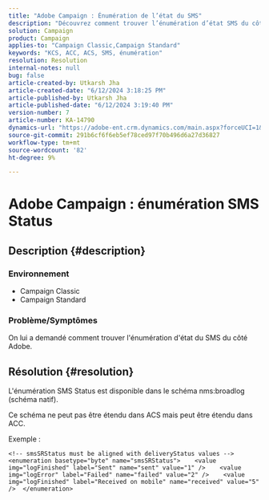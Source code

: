 ```yaml
---
title: "Adobe Campaign : Énumération de l’état du SMS"
description: "Découvrez comment trouver l’énumération d’état SMS du côté Adobe dans Campaign Classic."
solution: Campaign
product: Campaign
applies-to: "Campaign Classic,Campaign Standard"
keywords: "KCS, ACC, ACS, SMS, énumération"
resolution: Resolution
internal-notes: null
bug: false
article-created-by: Utkarsh Jha
article-created-date: "6/12/2024 3:18:25 PM"
article-published-by: Utkarsh Jha
article-published-date: "6/12/2024 3:19:40 PM"
version-number: 7
article-number: KA-14790
dynamics-url: "https://adobe-ent.crm.dynamics.com/main.aspx?forceUCI=1&pagetype=entityrecord&etn=knowledgearticle&id=346686fd-ce28-ef11-840a-00224808decd"
source-git-commit: 291b6cf6f6eb5ef78ced97f70b496d6a27d36827
workflow-type: tm+mt
source-wordcount: '82'
ht-degree: 9%

---
```


# Adobe Campaign : énumération SMS Status

## Description {#description}




### Environnement



- Campaign Classic
- Campaign Standard




### Problème/Symptômes



On lui a demandé comment trouver l&#39;énumération d&#39;état du SMS du côté Adobe.


## Résolution {#resolution}


L&#39;énumération SMS Status est disponible dans le schéma nms:broadlog (schéma natif).

Ce schéma ne peut pas être étendu dans ACS mais peut être étendu dans ACC.

Exemple :


```
<!-- smsSRStatus must be aligned with deliveryStatus values -->  <enumeration basetype="byte" name="smsSRStatus">    <value img="logFinished" label="Sent" name="sent" value="1" />    <value img="logError" label="Failed" name="failed" value="2" />    <value img="logFinished" label="Received on mobile" name="received" value="5" />  </enumeration>
```



